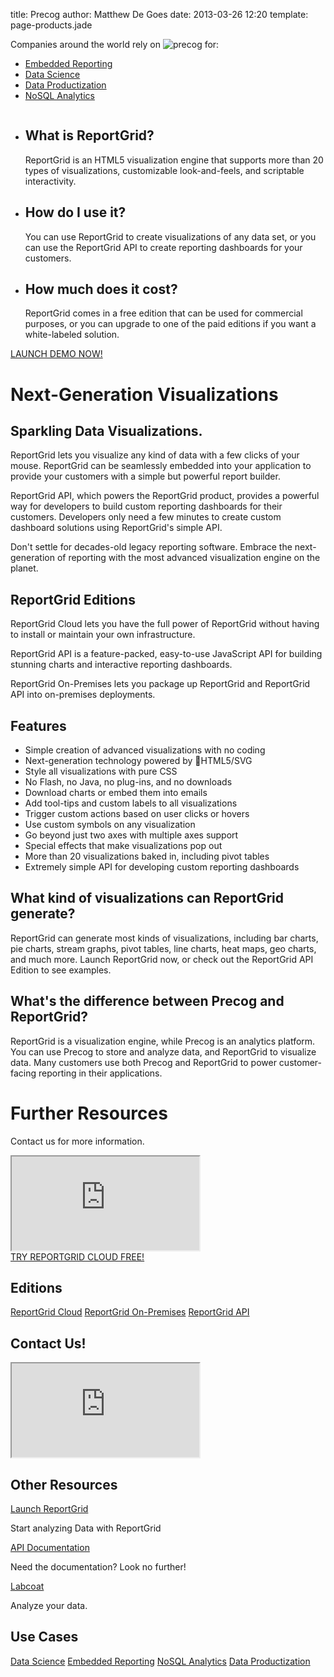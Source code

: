 title: Precog
author: Matthew De Goes
date: 2013-03-26 12:20
template: page-products.jade

<div id="section-use-casemenu">
    <div class="holder">
        <div id="head-usecase-menu">
            <p>Companies around the world rely on <img src="/images/graphic-precog-logo-sm-white.png" alt="precog" /> for:</p>
            <ul>
                <li>
                    <a href="/solutions/embedded-reporting/" class="active" target="_blank">Embedded Reporting</a>
                    <div id="menu-dropdown">
                    </div>
                </li>
                <li>
                    <a href="/solutions/data-science/" target="_blank">Data Science</a>
                </li>
                <li>
                    <a href="/solutions/data-productization/" target="_blank">Data Productization</a>
                </li>
                <li>
                    <a href="/solutions/no-sql-analytics/" target="_blank">NoSQL Analytics</a>
                </li>
            </ul>
            <a id="get-account-sticker" href="/account/login/"></a>
        </div>
    </div>
</div>
<div id="section-head-products">
    <div class="holder">
        <div id="body-headline">
            <div id="headline-product-logo">
                <img id="product-logo-reportgrid" src="/images/logo-headline-reportgrid.png" alt="" />
            </div>
        </div>
        <div id="custom-sankey">
            <div id="sankey-chart">
            </div>
        </div>
        <div id="head-keypoint">
            <ul>
                <li>
                    <h2>What is ReportGrid?</h2>
                    <p>ReportGrid is an HTML5 visualization engine that supports more than 20 types of visualizations, customizable look-and-feels, and scriptable interactivity.</p>
                </li>
                <li>
                    <h2>How do I use it?</h2>
                    <p>You can use ReportGrid to create visualizations of any data set, or you can use the ReportGrid API to create reporting dashboards for your customers.</p>
                </li>
                <li>
                    <h2>How much does it cost?</h2>
                    <p>ReportGrid comes in a free edition that can be used for commercial purposes, or you can upgrade to one of the paid editions if you want a white-labeled solution.</p>
                </li>
            </ul>
      </div>
    </div>
</div>
<div id="section-body-products">
    <div class="holder">
        <a id="launch-demo-sticker" target="_blank" href="http://builder.reportgrid.com/">LAUNCH DEMO NOW!</a>
        <div class="two-columns">
            <div id="body-links">
            </div>
            <div class="clear-left">
            </div>
            <h1>Next-Generation Visualizations</h1>
            <h2>Sparkling Data Visualizations.</h2>
            <p>ReportGrid lets you visualize any kind of data with a few clicks of your mouse. ReportGrid can be seamlessly embedded into your application to provide your customers with a simple but powerful report builder.</p>
            <p>ReportGrid API, which powers the ReportGrid product, provides a powerful way for developers to build custom reporting dashboards for their customers. Developers only need a few minutes to create custom dashboard solutions using ReportGrid's simple API.</p>
            <p>Don't settle for decades-old legacy reporting software. Embrace the next-generation of reporting with the most advanced visualization engine on the planet.</p>
            <h2>ReportGrid Editions</h2>
            <div id="advanced-editions-box">
                <a id="1" href="/editions/reportgrid-cloud/" class="edition-box cloud-edition"></a>
                <a id="2" href="/editions/reportgrid-api/" class="edition-box api-edition"></a>
                <a id="3" href="/editions/reportgrid-on-premises/" class="edition-box onpremise-edition active"></a>
                <div class="box-text 1">
                    <p>ReportGrid Cloud lets you have the full power of ReportGrid without having to install or maintain your own infrastructure.</p>
                </div>
                <div class="box-text 2">
                    <p>ReportGrid API is a feature-packed, easy-to-use JavaScript API for building stunning charts and interactive reporting dashboards.</p>
                </div>
                <div class="box-text 3">
                    <p>ReportGrid On-Premises lets you package up ReportGrid and ReportGrid API into on-premises deployments.</p>
                </div>
            </div>
            <div class="clear-left">
            </div>
            <h2>Features</h2>
            <ul>
                <li>Simple creation of advanced visualizations with no coding</li>
                <li>Next-generation technology powered by HTML5/SVG</li>
                <li>Style all visualizations with pure CSS</li>
                <li>No Flash, no Java, no plug-ins, and no downloads</li>
                <li>Download charts or embed them into emails</li>
                <li>Add tool-tips and custom labels to all visualizations</li>
                <li>Trigger custom actions based on user clicks or hovers</li>
                <li>Use custom symbols on any visualization</li>
                <li>Go beyond just two axes with multiple axes support</li>
                <li>Special effects that make visualizations pop out</li>
                <li>More than 20 visualizations baked in, including pivot tables</li>
                <li>Extremely simple API for developing custom reporting dashboards</li>
            </ul>
            <h2>What kind of visualizations can ReportGrid generate?</h2>
            <p>ReportGrid can generate most kinds of visualizations, including bar charts, pie charts, stream graphs, pivot tables, line charts, heat maps, geo charts, and much more. Launch ReportGrid now, or check out the ReportGrid API Edition to see examples.</p>
            <h2>What's the difference between Precog and ReportGrid?</h2>
            <p>ReportGrid is a visualization engine, while Precog is an analytics platform. You can use Precog to store and analyze data, and ReportGrid to visualize data. Many customers use both Precog and ReportGrid to power customer-facing reporting in their applications.</p>
            <h1>Further Resources</h1>
            <p>Contact us for more information.</p>
            <div class="form-iframe-half">
                <iframe src="http://www2.precog.com/l/17892/2013-02-20/6zlhd"></iframe>
            </div>
	</div>
	<div class="two-columns-end">
            <a class="red-background medium-button" href="/account/login/">TRY REPORTGRID CLOUD FREE!</a>
            <div id="body-side-resources">
                <h2>Editions</h2>
                <div id="editions">
                    <a href="/editions/reportgrid-cloud/">ReportGrid Cloud</a>
                    <a href="/editions/reportgrid-on-premises/">ReportGrid On-Premises</a>
                    <a href="/editions/reportgrid-api/">ReportGrid API</a>
                </div>
                <h2>Contact Us!</h2>
                <div id="form-iframe">
                    <iframe src="http://www2.precog.com/l/17892/2013-02-20/6zlhd"></iframe>
                </div>
                <h2>Other Resources</h2>
                <a href="http://builder.reportgrid.com">Launch ReportGrid</a>
                <p>Start analyzing Data with ReportGrid</p>
                <a href="http://api.reportgrid.com/doc/charts-api.v1.rst.html">API Documentation</a>
                <p>Need the documentation? Look no further!</p>
                <a href="/products/labcoat/">Labcoat</a>
                <p>Analyze your data.</p>
                <h2>Use Cases</h2>
                <div id="use-cases">
                    <a class="active" href="/solutions/data-science/">Data Science</a>
                    <a href="/solutions/embedded-reporting/">Embedded Reporting</a>
                    <a href="/solutions/no-sql-analytics/">NoSQL Analytics</a>
                    <a href="/solutions/data-productization/">Data Productization</a>
                </div>
            </div>
        </div>
	<div class="clear-left">
	</div>
    </div>
</div>
<div id="image-preloader">
<script src="http://api.reportgrid.com/js/reportgrid-charts.js?authCode=r59uh0XNfjFqI1M%2ByxJK33KGZ0Mm82UqEme9ShK7g12KlIHBhCZK1rFV7KdOHgZ7GAePArW%2FT4EuOgzCPCbZB%2BAGlqH7I8OeRMwxKJA5lSRO1GTNp5IkXcrS4rKVj0KT3jnc%2Fkc6gJBjzZPBwwX10Xgdg2%2B%2FKI1QnoOCVhDJ8Hg%3D"></script>
</div>
